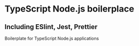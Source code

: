 # TypeScript Node.js boilerplace

## Including ESlint, Jest, Prettier

Boilerplate for TypeScript Node.js applications 
